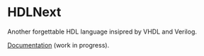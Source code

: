 # HDLNext
Another forgettable HDL language insipred by VHDL and Verilog.

[Documentation](DOC.md) (work in progress).
